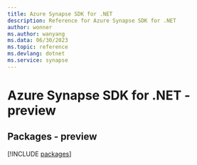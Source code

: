 ```yaml
---
title: Azure Synapse SDK for .NET
description: Reference for Azure Synapse SDK for .NET
author: wonner
ms.author: wanyang
ms.data: 06/30/2023
ms.topic: reference
ms.devlang: dotnet
ms.service: synapse
---
```

# Azure Synapse SDK for .NET - preview
## Packages - preview
[!INCLUDE [packages](synapse-index.md)]